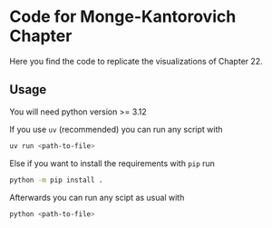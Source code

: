 # Code for Monge-Kantorovich Chapter

Here you find the code to replicate the visualizations of Chapter 22.

## Usage

You will need python version >= 3.12

If you use `uv` (recommended) you can run any script with

```bash
uv run <path-to-file>
```

Else if you want to install the requirements with `pip` run

```bash
python -m pip install .
```

Afterwards you can run any scipt as usual with

```bash
python <path-to-file>
```
